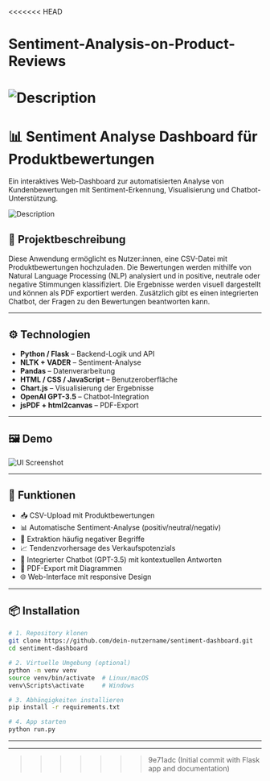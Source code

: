 <<<<<<< HEAD
# Sentiment-Analysis-on-Product-Reviews

![Description](https://habrastorage.org/webt/t6/sr/jr/t6srjrmjjmm6qn8gpld9emy4txu.gif)
=======
# 📊 Sentiment Analyse Dashboard für Produktbewertungen

Ein interaktives Web-Dashboard zur automatisierten Analyse von Kundenbewertungen mit Sentiment-Erkennung, Visualisierung und Chatbot-Unterstützung.


![Description](https://habrastorage.org/webt/t6/sr/jr/t6srjrmjjmm6qn8gpld9emy4txu.gif)

## 🧠 Projektbeschreibung

Diese Anwendung ermöglicht es Nutzer:innen, eine CSV-Datei mit Produktbewertungen hochzuladen. Die Bewertungen werden mithilfe von Natural Language Processing (NLP) analysiert und in positive, neutrale oder negative Stimmungen klassifiziert. Die Ergebnisse werden visuell dargestellt und können als PDF exportiert werden. Zusätzlich gibt es einen integrierten Chatbot, der Fragen zu den Bewertungen beantworten kann.

---

## ⚙️ Technologien

- **Python / Flask** – Backend-Logik und API
- **NLTK + VADER** – Sentiment-Analyse
- **Pandas** – Datenverarbeitung
- **HTML / CSS / JavaScript** – Benutzeroberfläche
- **Chart.js** – Visualisierung der Ergebnisse
- **OpenAI GPT-3.5** – Chatbot-Integration
- **jsPDF + html2canvas** – PDF-Export

---

## 🖼️ Demo

![UI Screenshot](./static/images/ui_preview.png)

---

## 🚀 Funktionen

- 📥 CSV-Upload mit Produktbewertungen
- 📊 Automatische Sentiment-Analyse (positiv/neutral/negativ)
- 🧩 Extraktion häufig negativer Begriffe
- 📈 Tendenzvorhersage des Verkaufspotenzials
- 🤖 Integrierter Chatbot (GPT-3.5) mit kontextuellen Antworten
- 📄 PDF-Export mit Diagrammen
- 🌐 Web-Interface mit responsive Design

---


## 📦 Installation

```bash
# 1. Repository klonen
git clone https://github.com/dein-nutzername/sentiment-dashboard.git
cd sentiment-dashboard

# 2. Virtuelle Umgebung (optional)
python -m venv venv
source venv/bin/activate  # Linux/macOS
venv\Scripts\activate     # Windows

# 3. Abhängigkeiten installieren
pip install -r requirements.txt

# 4. App starten
python run.py
```


---


---
>>>>>>> 9e71adc (Initial commit with Flask app and documentation)
